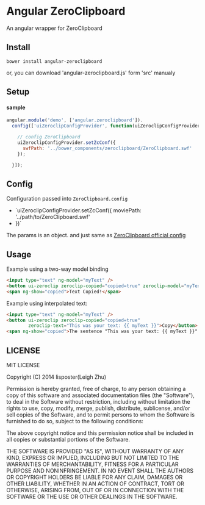 # Angular ZeroClipboard

An angular wrapper for ZeroClipboard

## Install

```
bower install angular-zeroclipboard
```

or, you can download 'angular-zeroclipboard.js' form 'src' manualy

## Setup

#### sample

```js
angular.module('demo', ['angular.zeroclipboard']).
  config(['uiZeroclipConfigProvider', function(uiZeroclipConfigProvider) {

    // config ZeroClipboard
    uiZeroclipConfigProvider.setZcConf({
      swfPath: '../bower_components/zeroclipboard/ZeroClipboard.swf'
    });

  }]);
```


## Config

Configuration passed into `ZeroClipboard.config`

* `uiZeroclipConfigProvider.setZcConf({
    moviePath: '../path/to/ZeroClipboard.swf'
* })`

The params is an object. and just same as [ZeroClipboard official config](https://github.com/zeroclipboard/zeroclipboard/blob/1.x-master/docs/instructions.md)

## Usage

Example using a two-way model binding

```html
<input type="text" ng-model="myText" />
<button ui-zeroclip zeroclip-copied="copied=true" zeroclip-model="myText">Copy</button>
<span ng-show="copied">Text Copied!</span>
```

Example using interpolated text:

```html
<input type="text" ng-model="myText" />
<button ui-zeroclip zeroclip-copied="copied=true"
        zeroclip-text="This was your text: {{ myText }}">Copy</button>
<span ng-show="copied">The sentence "This was your text: {{ myText }}" was copied!</span>
```

## LICENSE

MIT LICENSE

Copyright (C) 2014 lisposter(Leigh Zhu)

Permission is hereby granted, free of charge, to any person obtaining a copy of this software and associated documentation files (the "Software"), to deal in the Software without restriction, including without limitation the rights to use, copy, modify, merge, publish, distribute, sublicense, and/or sell copies of the Software, and to permit persons to whom the Software is furnished to do so, subject to the following conditions:

The above copyright notice and this permission notice shall be included in all copies or substantial portions of the Software.

THE SOFTWARE IS PROVIDED "AS IS", WITHOUT WARRANTY OF ANY KIND, EXPRESS OR IMPLIED, INCLUDING BUT NOT LIMITED TO THE WARRANTIES OF MERCHANTABILITY, FITNESS FOR A PARTICULAR PURPOSE AND NONINFRINGEMENT. IN NO EVENT SHALL THE AUTHORS OR COPYRIGHT HOLDERS BE LIABLE FOR ANY CLAIM, DAMAGES OR OTHER LIABILITY, WHETHER IN AN ACTION OF CONTRACT, TORT OR OTHERWISE, ARISING FROM, OUT OF OR IN CONNECTION WITH THE SOFTWARE OR THE USE OR OTHER DEALINGS IN THE SOFTWARE.
